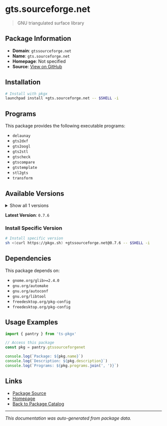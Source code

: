 # gts.sourceforge.net

> GNU triangulated surface library

## Package Information

- **Domain**: `gtssourceforge.net`
- **Name**: `gts.sourceforge.net`
- **Homepage**: Not specified
- **Source**: [View on GitHub](https://github.com/pkgxdev/pantry/tree/main/projects/gts.sourceforge.net/package.yml)

## Installation

```bash
# Install with pkgx
launchpad install +gts.sourceforge.net -- $SHELL -i
```

## Programs

This package provides the following executable programs:

- `delaunay`
- `gts2dxf`
- `gts2oogl`
- `gts2stl`
- `gtscheck`
- `gtscompare`
- `gtstemplate`
- `stl2gts`
- `transform`

## Available Versions

<details>
<summary>Show all 1 versions</summary>

- `0.7.6`

</details>

**Latest Version**: `0.7.6`

### Install Specific Version

```bash
# Install specific version
sh <(curl https://pkgx.sh) +gtssourceforge.net@0.7.6 -- $SHELL -i
```

## Dependencies

This package depends on:

- `gnome.org/glib>=2.4.0`
- `gnu.org/automake`
- `gnu.org/autoconf`
- `gnu.org/libtool`
- `freedesktop.org/pkg-config`
- `freedesktop.org/pkg-config`

## Usage Examples

```typescript
import { pantry } from 'ts-pkgx'

// Access this package
const pkg = pantry.gtssourceforgenet

console.log(`Package: ${pkg.name}`)
console.log(`Description: ${pkg.description}`)
console.log(`Programs: ${pkg.programs.join(', ')}`)
```

## Links

- [Package Source](https://github.com/pkgxdev/pantry/tree/main/projects/gts.sourceforge.net/package.yml)
- [Homepage](#)
- [Back to Package Catalog](../package-catalog.md)

---

*This documentation was auto-generated from package data.*
